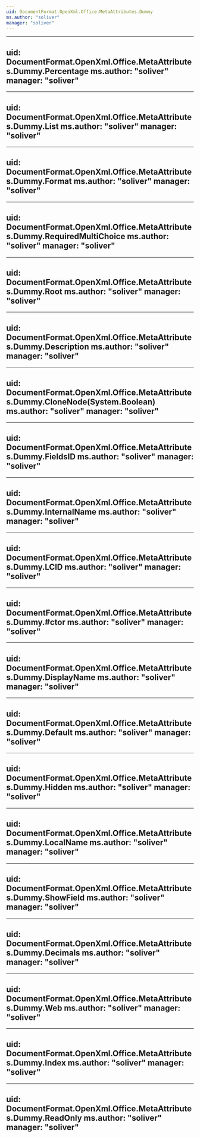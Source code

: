```yaml
---
uid: DocumentFormat.OpenXml.Office.MetaAttributes.Dummy
ms.author: "soliver"
manager: "soliver"
---
```


---
uid: DocumentFormat.OpenXml.Office.MetaAttributes.Dummy.Percentage
ms.author: "soliver"
manager: "soliver"
---

---
uid: DocumentFormat.OpenXml.Office.MetaAttributes.Dummy.List
ms.author: "soliver"
manager: "soliver"
---

---
uid: DocumentFormat.OpenXml.Office.MetaAttributes.Dummy.Format
ms.author: "soliver"
manager: "soliver"
---

---
uid: DocumentFormat.OpenXml.Office.MetaAttributes.Dummy.RequiredMultiChoice
ms.author: "soliver"
manager: "soliver"
---

---
uid: DocumentFormat.OpenXml.Office.MetaAttributes.Dummy.Root
ms.author: "soliver"
manager: "soliver"
---

---
uid: DocumentFormat.OpenXml.Office.MetaAttributes.Dummy.Description
ms.author: "soliver"
manager: "soliver"
---

---
uid: DocumentFormat.OpenXml.Office.MetaAttributes.Dummy.CloneNode(System.Boolean)
ms.author: "soliver"
manager: "soliver"
---

---
uid: DocumentFormat.OpenXml.Office.MetaAttributes.Dummy.FieldsID
ms.author: "soliver"
manager: "soliver"
---

---
uid: DocumentFormat.OpenXml.Office.MetaAttributes.Dummy.InternalName
ms.author: "soliver"
manager: "soliver"
---

---
uid: DocumentFormat.OpenXml.Office.MetaAttributes.Dummy.LCID
ms.author: "soliver"
manager: "soliver"
---

---
uid: DocumentFormat.OpenXml.Office.MetaAttributes.Dummy.#ctor
ms.author: "soliver"
manager: "soliver"
---

---
uid: DocumentFormat.OpenXml.Office.MetaAttributes.Dummy.DisplayName
ms.author: "soliver"
manager: "soliver"
---

---
uid: DocumentFormat.OpenXml.Office.MetaAttributes.Dummy.Default
ms.author: "soliver"
manager: "soliver"
---

---
uid: DocumentFormat.OpenXml.Office.MetaAttributes.Dummy.Hidden
ms.author: "soliver"
manager: "soliver"
---

---
uid: DocumentFormat.OpenXml.Office.MetaAttributes.Dummy.LocalName
ms.author: "soliver"
manager: "soliver"
---

---
uid: DocumentFormat.OpenXml.Office.MetaAttributes.Dummy.ShowField
ms.author: "soliver"
manager: "soliver"
---

---
uid: DocumentFormat.OpenXml.Office.MetaAttributes.Dummy.Decimals
ms.author: "soliver"
manager: "soliver"
---

---
uid: DocumentFormat.OpenXml.Office.MetaAttributes.Dummy.Web
ms.author: "soliver"
manager: "soliver"
---

---
uid: DocumentFormat.OpenXml.Office.MetaAttributes.Dummy.Index
ms.author: "soliver"
manager: "soliver"
---

---
uid: DocumentFormat.OpenXml.Office.MetaAttributes.Dummy.ReadOnly
ms.author: "soliver"
manager: "soliver"
---
